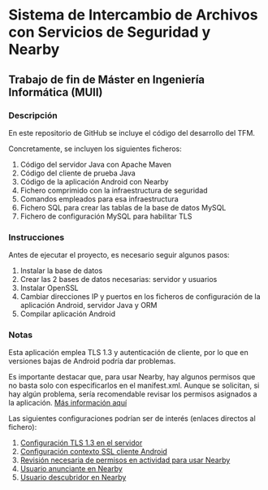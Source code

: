 # Sistema de Intercambio de Archivos con Servicios de Seguridad y Nearby

## Trabajo de fin de Máster en Ingeniería Informática (MUII)

### Descripción

En este repositorio de GitHub se incluye el código del desarrollo del TFM.

Concretamente, se incluyen los siguientes ficheros:

1. Código del servidor Java con Apache Maven
2. Código del cliente de prueba Java
3. Código de la aplicación Android con Nearby
4. Fichero comprimido con la infraestructura de seguridad
5. Comandos empleados para esa infraestructura
6. Fichero SQL para crear las tablas de la base de datos MySQL
7. Fichero de configuración MySQL para habilitar TLS


### Instrucciones

Antes de ejecutar el proyecto, es necesario seguir algunos pasos:

1. Instalar la base de datos
2. Crear las 2 bases de datos necesarias: servidor y usuarios
3. Instalar OpenSSL
4. Cambiar direcciones IP y puertos en los ficheros de configuración de la aplicación Android, servidor Java y ORM
5. Compilar aplicación Android

### Notas

Esta aplicación emplea TLS 1.3 y autenticación de cliente, por lo que en versiones bajas de Android podría dar problemas.

Es importante destacar que, para usar Nearby, hay algunos permisos que no basta solo con especificarlos en el manifest.xml. Aunque se solicitan, si hay algún problema, sería recomendable revisar los permisos asignados a la aplicación. [Más información aquí](https://developers.google.com/nearby/connections/android/get-started?hl=es-419)

Las siguientes configuraciones podrían ser de interés (enlaces directos al fichero):

1. [Configuración TLS 1.3 en el servidor](https://github.com/jv-eng/TFM/blob/main/TFMServidor/src/main/java/main/Main.java)
2. [Configuración contexto SSL cliente Android](https://github.com/jv-eng/TFM/blob/main/TFMProjectMobile/app/src/main/java/com/jv/tfmprojectmobile/util/AuxiliarUtil.java)
3. [Revisión necesaria de permisos en actividad para usar Nearby](https://github.com/jv-eng/TFM/blob/main/TFMProjectMobile/app/src/main/java/com/jv/tfmprojectmobile/activities/MenuActivity.java)
4. [Usuario anunciante en Nearby](https://github.com/jv-eng/TFM/blob/main/TFMProjectMobile/app/src/main/java/com/jv/tfmprojectmobile/activities/CreateChannelActivity.java)
5. [Usuario descubridor en Nearby](https://github.com/jv-eng/TFM/blob/main/TFMProjectMobile/app/src/main/java/com/jv/tfmprojectmobile/activities/DescubrirCanalesActivity.java)